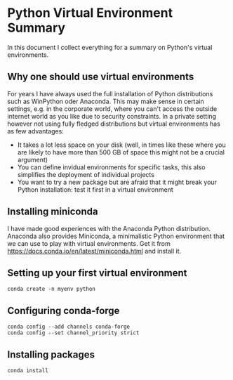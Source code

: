 # Python Virtual Environment Summary

In this document I collect everything for a summary on Python's virtual environments.


## Why one should use virtual environments

For years I have always used the full installation of Python distributions such as WinPython oder Anaconda. This may make sense in certain settings, e.g. in the corporate world, where you can't access the outside internet world as you like due to security constraints. In a private setting however not using fully fledged distributions but virtual environments has as few advantages:

* It takes a lot less space on your disk (well, in times like these where you are likely to have more than 500 GB of space this might not be a crucial argument)
* You can define invidual environments for specific tasks, this also simplifies the deployment of individual projects
* You want to try a new package but are afraid that it might break your Python installation: test it first in a virtual environment

## Installing miniconda

I have made good experiences with the Anaconda Python distribution. Anaconda also provides Miniconda, a minimalistic Python environment that we can use to play with virtual environments. Get it from https://docs.conda.io/en/latest/miniconda.html and install it.


## Setting up your first virtual environment

```
conda create -n myenv python
```


## Configuring conda-forge

```
conda config --add channels conda-forge
conda config --set channel_priority strict 
```

## Installing packages

```
conda install 
```